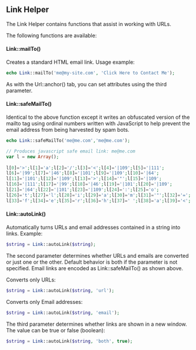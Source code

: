 ## Link Helper

The Link Helper contains functions that assist in working with URLs.

The following functions are available:

#### Link::mailTo()

Creates a standard HTML email link. Usage example:

```php
echo Link::mailTo('me@my-site.com', 'Click Here to Contact Me');

```
As with the Url::anchor() tab, you can set attributes using the third parameter.

#### Link::safeMailTo()

Identical to the above function except it writes an obfuscated version of the mailto tag using ordinal numbers written with JavaScript to help prevent the email address from being harvested by spam bots.

```php
echo Link::safeMailTo('me@me.com','me@me.com');  

// Produces javascript safe email link: me@me.com
var l = new Array();
 
l[0]='>';l[1]='a';l[2]='/';l[3]='<';l[4]='|109';l[5]='|111';
l[6]='|99';l[7]='|46';l[8]='|101';l[9]='|109';l[10]='|64';
l[11]='|101';l[12]='|109';l[13]='>';l[14]='"';l[15]='|109';
l[16]='|111';l[17]='|99';l[18]='|46';l[19]='|101';l[20]='|109';
l[21]='|64';l[22]='|101';l[23]='|109';l[24]=':';l[25]='o';
l[26]='t';l[27]='l';l[28]='i';l[29]='a';l[30]='m';l[31]='"';l[32]='=';
l[33]='f';l[34]='e';l[35]='r';l[36]='h';l[37]=' ';l[38]='a';l[39]='<';
```

#### Link::autoLink()

Automatically turns URLs and email addresses contained in a string into links. Example:

```php
$string = Link::autoLink($string);
```

The second parameter determines whether URLs and emails are converted or just one or the other. Default behavior is both if the parameter is not specified. Email links are encoded as Link::safeMailTo() as shown above.

Converts only URLs:

```php
$string = Link::autoLink($string, 'url');
```

Converts only Email addresses:

```php
$string = Link::autoLink($string, 'email');
```

The third parameter determines whether links are shown in a new window. The value can be true or false (boolean):

```php
$string = Link::autoLink($string, 'both', true);
```